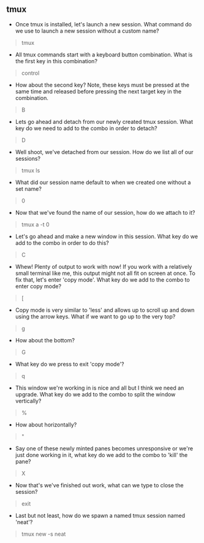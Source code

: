 
## tmux

- Once tmux is installed, let's launch a new session. What command do we use to launch a new session without a custom name?

> tmux

- All tmux commands start with a keyboard button combination. What is the first key in this combination?

> control

- How about the second key? Note, these keys must be pressed at the same time and released before pressing the next target key in the combination. 

> B

- Lets go ahead and detach from our newly created tmux session. What key do we need to add to the combo in order to detach?

> D

- Well shoot, we've detached from our session. How do we list all of our sessions?

> tmux ls

- What did our session name default to when we created one without a set name?

> 0

- Now that we've found the name of our session, how do we attach to it?

> tmux a -t 0

- Let's go ahead and make a new window in this session. What key do we add to the combo in order to do this?

> C

- Whew! Plenty of output to work with now! If you work with a relatively small terminal like me, this output might not all fit on screen at once. To fix that, let's enter 'copy mode'. What key do we add to the combo to enter copy mode?

> [

- Copy mode is very similar to 'less' and allows up to scroll up and down using the arrow keys. What if we want to go up to the very top?

> g

- How about the bottom?

> G

- What key do we press to exit 'copy mode'?

> q

- This window we're working in is nice and all but I think we need an upgrade. What key do we add to the combo to split the window vertically?

> %

- How about horizontally?

> "

- Say one of these newly minted panes becomes unresponsive or we're just done working in it, what key do we add to the combo to 'kill' the pane?

> X

- Now that's we've finished out work, what can we type to close the session?

> exit

- Last but not least, how do we spawn a named tmux session named 'neat'?

> tmux new -s neat
